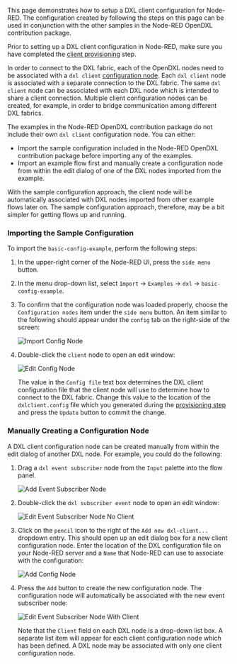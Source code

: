 This page demonstrates how to setup a DXL client configuration for Node-RED. The
configuration created by following the steps on this page can be used in
conjunction with the other samples in the Node-RED OpenDXL contribution package.

Prior to setting up a DXL client configuration in Node-RED, make sure you have
completed the [client provisioning](https://opendxl.github.io/opendxl-client-javascript/jsdoc/tutorial-provisioning.html)
step.

In order to connect to the DXL fabric, each of the OpenDXL nodes need to be
associated with a `dxl client`
[configuration node](https://nodered.org/docs/creating-nodes/config-nodes). Each
`dxl client` node is associated with a separate connection to the DXL fabric.
The same `dxl client` node can be associated with each DXL node which is
intended to share a client connection. Multiple client configuration nodes can
be created, for example, in order to bridge communication among different DXL
fabrics.

The examples in the Node-RED OpenDXL contribution package do not include their
own `dxl client` configuration node. You can either:

* Import the sample configuration included in the Node-RED OpenDXL contribution
  package before importing any of the examples.
* Import an example flow first and manually create a configuration node from
  within the edit dialog of one of the DXL nodes imported from the example.
  
With the sample configuration approach, the client node will be automatically
associated with DXL nodes imported from other example flows later on. The sample
configuration approach, therefore, may be a bit simpler for getting flows up and
running.
   
### Importing the Sample Configuration

To import the `basic-config-example`, perform the following steps:

1. In the upper-right corner of the Node-RED UI, press the `side menu` button. 

1. In the menu drop-down list, select
   `Import` &rarr; `Examples` &rarr; `dxl` &rarr; `basic-config-example`.
   
1. To confirm that the configuration node was loaded properly, choose the
   `Configuration nodes` item under the `side menu` button. An item similar
   to the following should appear under the `config` tab on the right-side
   of the screen:
   
   ![Import Config Node](images/import-config-node.png)
   
1. Double-click the `client` node to open an edit window:

   ![Edit Config Node](images/edit-config-node.png)

   The value in the `Config file` text box determines the DXL client
   configuration file that the client node will use to determine how to connect
   to the DXL fabric. Change this value to the location of the
   `dxlclient.config` file which you generated during the
   [provisioning step](https://opendxl.github.io/opendxl-client-javascript/jsdoc/tutorial-provisioning.html)
   and press the `Update` button to commit the change.

### Manually Creating a Configuration Node
   
A DXL client configuration node can be created manually from within the edit
dialog of another DXL node. For example, you could do the following:

1. Drag a `dxl event subscriber` node from the `Input` palette into the flow
   panel.

   ![Add Event Subscriber Node](images/add-event-subscriber-node.png)

1. Double-click the `dxl subscriber event` node to open an edit window:

   ![Edit Event Subscriber Node No Client](images/edit-event-subscriber-node-no-client.png)

1. Click on the `pencil` icon to the right of the `Add new dxl-client...`
   dropdown entry. This should open up an edit dialog box for a new client
   configuration node. Enter the location of the DXL configuration file on your
   Node-RED server and a `Name` that Node-RED can use to associate with the
   configuration:
   
   ![Add Config Node](images/add-config-node.png)
   
1. Press the `Add` button to create the new configuration node. The
   configuration node will automatically be associated with the new event
   subscriber node:

   ![Edit Event Subscriber Node With Client](images/edit-event-subscriber-node-with-client.png)

   Note that the `Client` field on each DXL node is a drop-down list box. A
   separate list item will appear for each client configuration node which has
   been defined. A DXL node may be associated with only one client configuration
   node.
